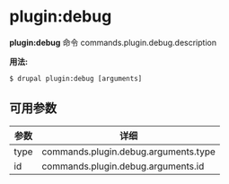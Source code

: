 # plugin:debug
**plugin:debug** 命令 commands.plugin.debug.description

**用法:**
```
$ drupal plugin:debug [arguments] 
```

## 可用参数
参数 | 详细
---------|-------------
type | commands.plugin.debug.arguments.type
id | commands.plugin.debug.arguments.id
